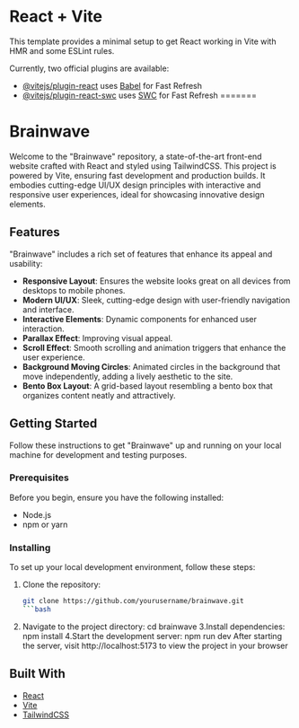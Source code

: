 
# React + Vite

This template provides a minimal setup to get React working in Vite with HMR and some ESLint rules.

Currently, two official plugins are available:

- [@vitejs/plugin-react](https://github.com/vitejs/vite-plugin-react/blob/main/packages/plugin-react/README.md) uses [Babel](https://babeljs.io/) for Fast Refresh
- [@vitejs/plugin-react-swc](https://github.com/vitejs/vite-plugin-react-swc) uses [SWC](https://swc.rs/) for Fast Refresh
=======
# Brainwave

Welcome to the "Brainwave" repository, a state-of-the-art front-end website crafted with React and styled using TailwindCSS. This project is powered by Vite, ensuring fast development and production builds. It embodies cutting-edge UI/UX design principles with interactive and responsive user experiences, ideal for showcasing innovative design elements.

## Features

"Brainwave" includes a rich set of features that enhance its appeal and usability:

- **Responsive Layout**: Ensures the website looks great on all devices from desktops to mobile phones.
- **Modern UI/UX**: Sleek, cutting-edge design with user-friendly navigation and interface.
- **Interactive Elements**: Dynamic components for enhanced user interaction.
- **Parallax Effect**: Improving visual appeal.
- **Scroll Effect**: Smooth scrolling and animation triggers that enhance the user experience.
- **Background Moving Circles**: Animated circles in the background that move independently, adding a lively aesthetic to the site.
- **Bento Box Layout**: A grid-based layout resembling a bento box that organizes content neatly and attractively.

## Getting Started

Follow these instructions to get "Brainwave" up and running on your local machine for development and testing purposes.

### Prerequisites

Before you begin, ensure you have the following installed:

- Node.js
- npm or yarn

### Installing

To set up your local development environment, follow these steps:

1. Clone the repository:
   ```bash
   git clone https://github.com/yourusername/brainwave.git
   ```bash
2. Navigate to the project directory:
   cd brainwave
3.Install dependencies:
   npm install
4.Start the development server:
  npm run dev
After starting the server, visit http://localhost:5173 to view the project in your browser 

## Built With

- [React](https://reactjs.org/)
- [Vite](https://vitejs.dev/)
- [TailwindCSS](https://tailwindcss.com/)



